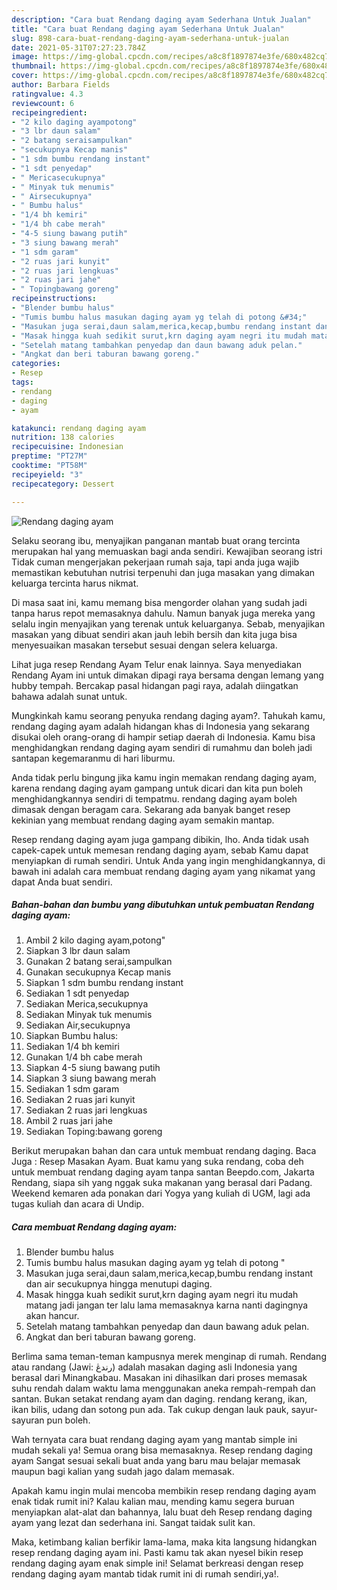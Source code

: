 ```yaml
---
description: "Cara buat Rendang daging ayam Sederhana Untuk Jualan"
title: "Cara buat Rendang daging ayam Sederhana Untuk Jualan"
slug: 898-cara-buat-rendang-daging-ayam-sederhana-untuk-jualan
date: 2021-05-31T07:27:23.784Z
image: https://img-global.cpcdn.com/recipes/a8c8f1897874e3fe/680x482cq70/rendang-daging-ayam-foto-resep-utama.jpg
thumbnail: https://img-global.cpcdn.com/recipes/a8c8f1897874e3fe/680x482cq70/rendang-daging-ayam-foto-resep-utama.jpg
cover: https://img-global.cpcdn.com/recipes/a8c8f1897874e3fe/680x482cq70/rendang-daging-ayam-foto-resep-utama.jpg
author: Barbara Fields
ratingvalue: 4.3
reviewcount: 6
recipeingredient:
- "2 kilo daging ayampotong"
- "3 lbr daun salam"
- "2 batang seraisampulkan"
- "secukupnya Kecap manis"
- "1 sdm bumbu rendang instant"
- "1 sdt penyedap"
- " Mericasecukupnya"
- " Minyak tuk menumis"
- " Airsecukupnya"
- " Bumbu halus"
- "1/4 bh kemiri"
- "1/4 bh cabe merah"
- "4-5 siung bawang putih"
- "3 siung bawang merah"
- "1 sdm garam"
- "2 ruas jari kunyit"
- "2 ruas jari lengkuas"
- "2 ruas jari jahe"
- " Topingbawang goreng"
recipeinstructions:
- "Blender bumbu halus"
- "Tumis bumbu halus masukan daging ayam yg telah di potong &#34;"
- "Masukan juga serai,daun salam,merica,kecap,bumbu rendang instant dan air secukupnya hingga menutupi daging."
- "Masak hingga kuah sedikit surut,krn daging ayam negri itu mudah matang jadi jangan ter lalu lama memasaknya karna nanti dagingnya akan hancur."
- "Setelah matang tambahkan penyedap dan daun bawang aduk pelan."
- "Angkat dan beri taburan bawang goreng."
categories:
- Resep
tags:
- rendang
- daging
- ayam

katakunci: rendang daging ayam 
nutrition: 138 calories
recipecuisine: Indonesian
preptime: "PT27M"
cooktime: "PT58M"
recipeyield: "3"
recipecategory: Dessert

---
```



![Rendang daging ayam](https://img-global.cpcdn.com/recipes/a8c8f1897874e3fe/680x482cq70/rendang-daging-ayam-foto-resep-utama.jpg)

Selaku seorang ibu, menyajikan panganan mantab buat orang tercinta merupakan hal yang memuaskan bagi anda sendiri. Kewajiban seorang istri Tidak cuman mengerjakan pekerjaan rumah saja, tapi anda juga wajib memastikan kebutuhan nutrisi terpenuhi dan juga masakan yang dimakan keluarga tercinta harus nikmat.

Di masa  saat ini, kamu memang bisa mengorder olahan yang sudah jadi tanpa harus repot memasaknya dahulu. Namun banyak juga mereka yang selalu ingin menyajikan yang terenak untuk keluarganya. Sebab, menyajikan masakan yang dibuat sendiri akan jauh lebih bersih dan kita juga bisa menyesuaikan masakan tersebut sesuai dengan selera keluarga. 

Lihat juga resep Rendang Ayam Telur enak lainnya. Saya menyediakan Rendang Ayam ini untuk dimakan dipagi raya bersama dengan lemang yang hubby tempah. Bercakap pasal hidangan pagi raya, adalah diingatkan bahawa adalah sunat untuk.

Mungkinkah kamu seorang penyuka rendang daging ayam?. Tahukah kamu, rendang daging ayam adalah hidangan khas di Indonesia yang sekarang disukai oleh orang-orang di hampir setiap daerah di Indonesia. Kamu bisa menghidangkan rendang daging ayam sendiri di rumahmu dan boleh jadi santapan kegemaranmu di hari liburmu.

Anda tidak perlu bingung jika kamu ingin memakan rendang daging ayam, karena rendang daging ayam gampang untuk dicari dan kita pun boleh menghidangkannya sendiri di tempatmu. rendang daging ayam boleh dimasak dengan beragam cara. Sekarang ada banyak banget resep kekinian yang membuat rendang daging ayam semakin mantap.

Resep rendang daging ayam juga gampang dibikin, lho. Anda tidak usah capek-capek untuk memesan rendang daging ayam, sebab Kamu dapat menyiapkan di rumah sendiri. Untuk Anda yang ingin menghidangkannya, di bawah ini adalah cara membuat rendang daging ayam yang nikamat yang dapat Anda buat sendiri.

<!--inarticleads1-->

##### Bahan-bahan dan bumbu yang dibutuhkan untuk pembuatan Rendang daging ayam:

1. Ambil 2 kilo daging ayam,potong&#34;
1. Siapkan 3 lbr daun salam
1. Gunakan 2 batang serai,sampulkan
1. Gunakan secukupnya Kecap manis
1. Siapkan 1 sdm bumbu rendang instant
1. Sediakan 1 sdt penyedap
1. Sediakan  Merica,secukupnya
1. Sediakan  Minyak tuk menumis
1. Sediakan  Air,secukupnya
1. Siapkan  Bumbu halus:
1. Sediakan 1/4 bh kemiri
1. Gunakan 1/4 bh cabe merah
1. Siapkan 4-5 siung bawang putih
1. Siapkan 3 siung bawang merah
1. Sediakan 1 sdm garam
1. Sediakan 2 ruas jari kunyit
1. Sediakan 2 ruas jari lengkuas
1. Ambil 2 ruas jari jahe
1. Sediakan  Toping:bawang goreng


Berikut merupakan bahan dan cara untuk membuat rendang daging. Baca Juga : Resep Masakan Ayam. Buat kamu yang suka rendang, coba deh untuk membuat rendang daging ayam tanpa santan Beepdo.com, Jakarta Rendang, siapa sih yang nggak suka makanan yang berasal dari Padang. Weekend kemaren ada ponakan dari Yogya yang kuliah di UGM, lagi ada tugas kuliah dan acara di Undip. 

<!--inarticleads2-->

##### Cara membuat Rendang daging ayam:

1. Blender bumbu halus
1. Tumis bumbu halus masukan daging ayam yg telah di potong &#34;
1. Masukan juga serai,daun salam,merica,kecap,bumbu rendang instant dan air secukupnya hingga menutupi daging.
1. Masak hingga kuah sedikit surut,krn daging ayam negri itu mudah matang jadi jangan ter lalu lama memasaknya karna nanti dagingnya akan hancur.
1. Setelah matang tambahkan penyedap dan daun bawang aduk pelan.
1. Angkat dan beri taburan bawang goreng.


Berlima sama teman-teman kampusnya merek menginap di rumah. Rendang atau randang (Jawi: رندڠ) adalah masakan daging asli Indonesia yang berasal dari Minangkabau. Masakan ini dihasilkan dari proses memasak suhu rendah dalam waktu lama menggunakan aneka rempah-rempah dan santan. Bukan setakat rendang ayam dan daging. rendang kerang, ikan, ikan bilis, udang dan sotong pun ada. Tak cukup dengan lauk pauk, sayur-sayuran pun boleh. 

Wah ternyata cara buat rendang daging ayam yang mantab simple ini mudah sekali ya! Semua orang bisa memasaknya. Resep rendang daging ayam Sangat sesuai sekali buat anda yang baru mau belajar memasak maupun bagi kalian yang sudah jago dalam memasak.

Apakah kamu ingin mulai mencoba membikin resep rendang daging ayam enak tidak rumit ini? Kalau kalian mau, mending kamu segera buruan menyiapkan alat-alat dan bahannya, lalu buat deh Resep rendang daging ayam yang lezat dan sederhana ini. Sangat taidak sulit kan. 

Maka, ketimbang kalian berfikir lama-lama, maka kita langsung hidangkan resep rendang daging ayam ini. Pasti kamu tak akan nyesel bikin resep rendang daging ayam enak simple ini! Selamat berkreasi dengan resep rendang daging ayam mantab tidak rumit ini di rumah sendiri,ya!.

